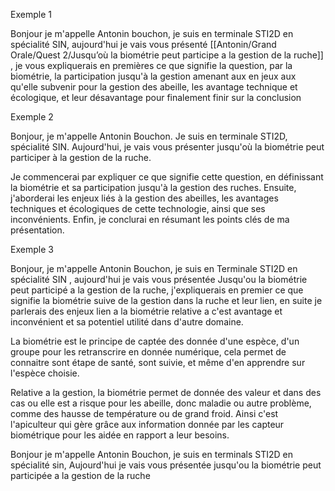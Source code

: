 
Exemple 1

Bonjour je m'appelle Antonin bouchon, je suis en terminale STI2D en spécialité SIN, aujourd'hui je vais vous présenté [[Antonin/Grand Orale/Quest 2/Jusqu’où la biométrie peut participe a la gestion de la ruche]] , je vous expliquerais en premières ce que signifie la question, par la biométrie, la participation jusqu'à la gestion amenant aux en jeux aux qu'elle subvenir pour la gestion des abeille, les avantage technique et écologique, et leur désavantage pour finalement finir sur la conclusion

Exemple 2


Bonjour, je m'appelle Antonin Bouchon. Je suis en terminale STI2D, spécialité SIN. Aujourd'hui, je vais vous présenter jusqu'où la biométrie peut participer à la gestion de la ruche.

Je commencerai par expliquer ce que signifie cette question, en définissant la biométrie et sa participation jusqu'à la gestion des ruches. Ensuite, j'aborderai les enjeux liés à la gestion des abeilles, les avantages techniques et écologiques de cette technologie, ainsi que ses inconvénients. Enfin, je conclurai en résumant les points clés de ma présentation.

Exemple 3


Bonjour, je m'appelle Antonin Bouchon, je suis en Terminale STI2D en spécialité SIN , aujourd'hui je vais vous présentée Jusqu'ou la biométrie peut participé a la gestion de la ruche, j'expliquerais en premier ce que signifie la biométrie suive de la gestion dans la ruche et leur lien, en suite je parlerais des enjeux lien a la biométrie relative a c'est avantage et inconvénient et sa potentiel utilité dans d'autre domaine.

La biométrie est le principe de captée des donnée d'une espèce, d'un groupe pour les retranscrire en donnée numérique, cela permet de connaitre sont étape de santé, sont suivie, et même d'en apprendre sur l'espèce choisie.

Relative a la gestion, la biométrie permet de donnée des valeur et dans des cas ou elle est a risque pour les abeille, donc maladie ou autre problème, comme des hausse de température ou de grand froid. Ainsi c'est l'apiculteur qui gère grâce aux information donnée par les capteur biométrique pour les aidée en rapport a leur besoins.



Bonjour je m'appelle Antonin Bouchon, je suis en terminals STI2D en spécialité sin, Aujourd'hui je vais vous présentée jusqu'ou la biométrie peut participée a la gestion de la ruche
